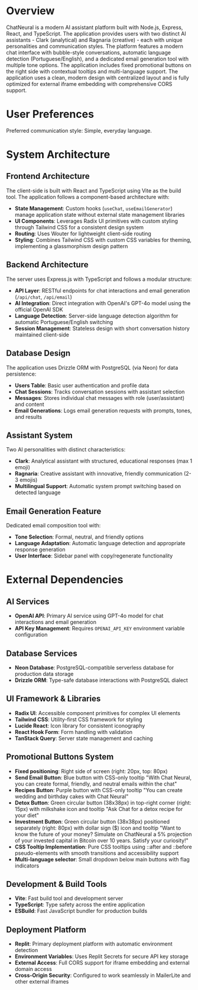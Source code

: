 # Overview

ChatNeural is a modern AI assistant platform built with Node.js, Express, React, and TypeScript. The application provides users with two distinct AI assistants - Clark (analytical) and Ragnaria (creative) - each with unique personalities and communication styles. The platform features a modern chat interface with bubble-style conversations, automatic language detection (Portuguese/English), and a dedicated email generation tool with multiple tone options. The application includes fixed promotional buttons on the right side with contextual tooltips and multi-language support. The application uses a clean, modern design with centralized layout and is fully optimized for external iframe embedding with comprehensive CORS support.

# User Preferences

Preferred communication style: Simple, everyday language.

# System Architecture

## Frontend Architecture
The client-side is built with React and TypeScript using Vite as the build tool. The application follows a component-based architecture with:
- **State Management**: Custom hooks (`useChat`, `useEmailGenerator`) manage application state without external state management libraries
- **UI Components**: Leverages Radix UI primitives with custom styling through Tailwind CSS for a consistent design system
- **Routing**: Uses Wouter for lightweight client-side routing
- **Styling**: Combines Tailwind CSS with custom CSS variables for theming, implementing a glassmorphism design pattern

## Backend Architecture
The server uses Express.js with TypeScript and follows a modular structure:
- **API Layer**: RESTful endpoints for chat interactions and email generation (`/api/chat`, `/api/email`)
- **AI Integration**: Direct integration with OpenAI's GPT-4o model using the official OpenAI SDK
- **Language Detection**: Server-side language detection algorithm for automatic Portuguese/English switching
- **Session Management**: Stateless design with short conversation history maintained client-side

## Database Design
The application uses Drizzle ORM with PostgreSQL (via Neon) for data persistence:
- **Users Table**: Basic user authentication and profile data
- **Chat Sessions**: Tracks conversation sessions with assistant selection
- **Messages**: Stores individual chat messages with role (user/assistant) and content
- **Email Generations**: Logs email generation requests with prompts, tones, and results

## Assistant System
Two AI personalities with distinct characteristics:
- **Clark**: Analytical assistant with structured, educational responses (max 1 emoji)
- **Ragnaria**: Creative assistant with innovative, friendly communication (2-3 emojis)
- **Multilingual Support**: Automatic system prompt switching based on detected language

## Email Generation Feature
Dedicated email composition tool with:
- **Tone Selection**: Formal, neutral, and friendly options
- **Language Adaptation**: Automatic language detection and appropriate response generation
- **User Interface**: Sidebar panel with copy/regenerate functionality

# External Dependencies

## AI Services
- **OpenAI API**: Primary AI service using GPT-4o model for chat interactions and email generation
- **API Key Management**: Requires `OPENAI_API_KEY` environment variable configuration

## Database Services
- **Neon Database**: PostgreSQL-compatible serverless database for production data storage
- **Drizzle ORM**: Type-safe database interactions with PostgreSQL dialect

## UI Framework & Libraries
- **Radix UI**: Accessible component primitives for complex UI elements
- **Tailwind CSS**: Utility-first CSS framework for styling
- **Lucide React**: Icon library for consistent iconography
- **React Hook Form**: Form handling with validation
- **TanStack Query**: Server state management and caching

## Promotional Buttons System
- **Fixed positioning**: Right side of screen (right: 20px, top: 80px)
- **Send Email Button**: Blue button with CSS-only tooltip "With Chat Neural, you can create formal, friendly, and neutral emails within the chat"
- **Recipes Button**: Purple button with CSS-only tooltip "You can create wedding and birthday cakes with Chat Neural"
- **Detox Button**: Green circular button (38x38px) in top-right corner (right: 15px) with milkshake icon and tooltip "Ask Chat for a detox recipe for your diet"
- **Investment Button**: Green circular button (38x38px) positioned separately (right: 80px) with dollar sign ($) icon and tooltip "Want to know the future of your money? Simulate on ChatNeural a 5% projection of your invested capital in Bitcoin over 10 years. Satisfy your curiosity!"
- **CSS Tooltip Implementation**: Pure CSS tooltips using ::after and ::before pseudo-elements with smooth transitions and accessibility support
- **Multi-language selector**: Small dropdown below main buttons with flag indicators

## Development & Build Tools
- **Vite**: Fast build tool and development server
- **TypeScript**: Type safety across the entire application
- **ESBuild**: Fast JavaScript bundler for production builds

## Deployment Platform
- **Replit**: Primary deployment platform with automatic environment detection
- **Environment Variables**: Uses Replit Secrets for secure API key storage
- **External Access**: Full CORS support for iframe embedding and external domain access
- **Cross-Origin Security**: Configured to work seamlessly in MailerLite and other external iframes